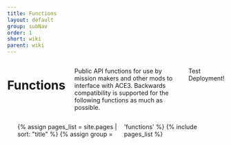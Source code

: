 ```yaml
---
title: Functions
layout: default
group: subNav
order: 1
short: wiki
parent: wiki
---
```


<style type="text/css">
  ul {
    columns: 2;
  }
</style>

<div class="row">
    <div class="large-12 columns">
        <h1>Functions</h1>
        <p>Public API functions for use by mission makers and other mods to interface with ACE3. Backwards compatibility is supported for the following functions as much as possible.</p>
        <p>Test Deployment!</p>
    </div>
</div>
<div class="row">
    <div class="large-12 columns">
        <nav>
            <ul>
                {% assign pages_list = site.pages | sort: "title" %}
                {% assign group = 'functions' %}
                {% include pages_list %}
            </ul>
        </nav>
    </div>
</div>
